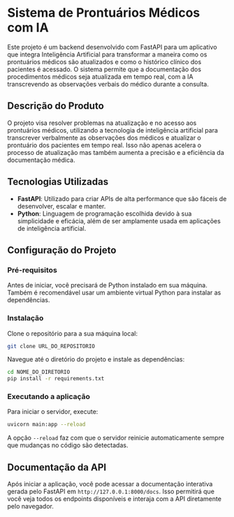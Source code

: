 # Sistema de Prontuários Médicos com IA

Este projeto é um backend desenvolvido com FastAPI para um aplicativo que integra Inteligência Artificial para transformar a maneira como os prontuários médicos são atualizados e como o histórico clínico dos pacientes é acessado. O sistema permite que a documentação dos procedimentos médicos seja atualizada em tempo real, com a IA transcrevendo as observações verbais do médico durante a consulta.

## Descrição do Produto

O projeto visa resolver problemas na atualização e no acesso aos prontuários médicos, utilizando a tecnologia de inteligência artificial para transcrever verbalmente as observações dos médicos e atualizar o prontuário dos pacientes em tempo real. Isso não apenas acelera o processo de atualização mas também aumenta a precisão e a eficiência da documentação médica.

## Tecnologias Utilizadas

- **FastAPI**: Utilizado para criar APIs de alta performance que são fáceis de desenvolver, escalar e manter.
- **Python**: Linguagem de programação escolhida devido à sua simplicidade e eficácia, além de ser amplamente usada em aplicações de inteligência artificial.

## Configuração do Projeto

### Pré-requisitos

Antes de iniciar, você precisará de Python instalado em sua máquina. Também é recomendável usar um ambiente virtual Python para instalar as dependências.

### Instalação

Clone o repositório para a sua máquina local:

```bash
git clone URL_DO_REPOSITORIO
```

Navegue até o diretório do projeto e instale as dependências:

```bash
cd NOME_DO_DIRETORIO
pip install -r requirements.txt
```

### Executando a aplicação

Para iniciar o servidor, execute:

```bash
uvicorn main:app --reload
```

A opção `--reload` faz com que o servidor reinicie automaticamente sempre que mudanças no código são detectadas.

## Documentação da API

Após iniciar a aplicação, você pode acessar a documentação interativa gerada pelo FastAPI em `http://127.0.0.1:8000/docs`. Isso permitirá que você veja todos os endpoints disponíveis e interaja com a API diretamente pelo navegador.
